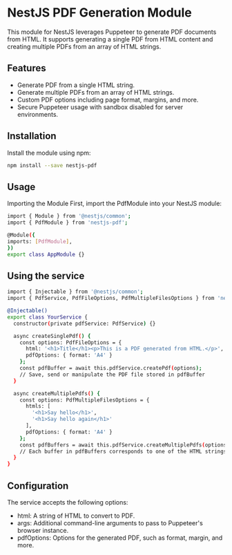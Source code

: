 # NestJS PDF Generation Module

This module for NestJS leverages Puppeteer to generate PDF documents from HTML. It supports generating a single PDF from HTML content and creating multiple PDFs from an array of HTML strings.

## Features

- Generate PDF from a single HTML string.
- Generate multiple PDFs from an array of HTML strings.
- Custom PDF options including page format, margins, and more.
- Secure Puppeteer usage with sandbox disabled for server environments.

## Installation

Install the module using npm:

```bash
npm install --save nestjs-pdf
```

## Usage

Importing the Module
First, import the PdfModule into your NestJS module:

```bash
import { Module } from '@nestjs/common';
import { PdfModule } from 'nestjs-pdf';

@Module({
imports: [PdfModule],
})
export class AppModule {}
```

## Using the service

```bash
import { Injectable } from '@nestjs/common';
import { PdfService, PdfFileOptions, PdfMultipleFilesOptions } from 'nestjs-pdf';

@Injectable()
export class YourService {
  constructor(private pdfService: PdfService) {}

  async createSinglePdf() {
    const options: PdfFileOptions = {
      html: '<h1>Title</h1><p>This is a PDF generated from HTML.</p>',
      pdfOptions: { format: 'A4' }
    };
    const pdfBuffer = await this.pdfService.createPdf(options);
    // Save, send or manipulate the PDF file stored in pdfBuffer
  }

  async createMultiplePdfs() {
    const options: PdfMultipleFilesOptions = {
      htmls: [
        '<h1>Say hello</h1>',
        '<h1>Say hello again</h1>'
      ],
      pdfOptions: { format: 'A4' }
    };
    const pdfBuffers = await this.pdfService.createMultiplePdfs(options);
    // Each buffer in pdfBuffers corresponds to one of the HTML strings
  }
}
```

## Configuration

The service accepts the following options:

- html: A string of HTML to convert to PDF.
- args: Additional command-line arguments to pass to Puppeteer's browser instance.
- pdfOptions: Options for the generated PDF, such as format, margin, and more.
